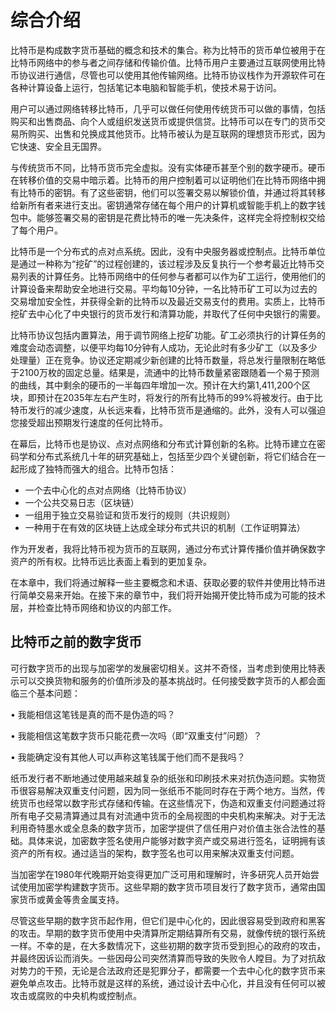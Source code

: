 # 综合介绍

比特币是构成数字货币基础的概念和技术的集合。称为比特币的货币单位被用于在比特币网络中的参与者之间存储和传输价值。比特币用户主要通过互联网使用比特币协议进行通信，尽管也可以使用其他传输网络。比特币协议栈作为开源软件可在各种计算设备上运行，包括笔记本电脑和智能手机，使技术易于访问。

用户可以通过网络转移比特币，几乎可以做任何使用传统货币可以做的事情，包括购买和出售商品、向个人或组织发送货币或提供信贷。比特币可以在专门的货币交易所购买、出售和兑换成其他货币。比特币被认为是互联网的理想货币形式，因为它快速、安全且无国界。

与传统货币不同，比特币货币完全虚拟。没有实体硬币甚至个别的数字硬币。硬币在转移价值的交易中暗示着。比特币的用户控制着可以证明他们在比特币网络中拥有比特币的密钥。有了这些密钥，他们可以签署交易以解锁价值，并通过将其转移给新所有者来进行支出。密钥通常存储在每个用户的计算机或智能手机上的数字钱包中。能够签署交易的密钥是花费比特币的唯一先决条件，这样完全将控制权交给了每个用户。

比特币是一个分布式的点对点系统。因此，没有中央服务器或控制点。比特币单位是通过一种称为“挖矿”的过程创建的，该过程涉及反复执行一个参考最近比特币交易列表的计算任务。比特币网络中的任何参与者都可以作为矿工运行，使用他们的计算设备来帮助安全地进行交易。平均每10分钟，一名比特币矿工可以为过去的交易增加安全性，并获得全新的比特币以及最近交易支付的费用。实质上，比特币挖矿去中心化了中央银行的货币发行和清算功能，并取代了任何中央银行的需要。

比特币协议包括内置算法，用于调节网络上挖矿功能。矿工必须执行的计算任务的难度会动态调整，以便平均每10分钟有人成功，无论此时有多少矿工（以及多少处理量）正在竞争。协议还定期减少新创建的比特币数量，将总发行量限制在略低于2100万枚的固定总量。结果是，流通中的比特币数量紧密跟随着一个易于预测的曲线，其中剩余的硬币的一半每四年增加一次。预计在大约第1,411,200个区块，即预计在2035年左右产生时，将发行的所有比特币的99%将被发行。由于比特币发行的减少速度，从长远来看，比特币货币是通缩的。此外，没有人可以强迫您接受超出预期发行速度的任何比特币。

在幕后，比特币也是协议、点对点网络和分布式计算创新的名称。比特币建立在密码学和分布式系统几十年的研究基础上，包括至少四个关键创新，将它们结合在一起形成了独特而强大的组合。比特币包括：

* 一个去中心化的点对点网络（比特币协议）
* 一个公共交易日志（区块链）
* 一组用于独立交易验证和货币发行的规则（共识规则）
* 一种用于在有效的区块链上达成全球分布式共识的机制（工作证明算法）

作为开发者，我将比特币视为货币的互联网，通过分布式计算传播价值并确保数字资产的所有权。比特币远比表面上看到的更加复杂。

在本章中，我们将通过解释一些主要概念和术语、获取必要的软件并使用比特币进行简单交易来开始。在接下来的章节中，我们将开始揭开使比特币成为可能的技术层，并检查比特币网络和协议的内部工作。

 比特币之前的数字货币
----------



可行数字货币的出现与加密学的发展密切相关。这并不奇怪，当考虑到使用比特表示可以交换货物和服务的价值所涉及的基本挑战时。任何接受数字货币的人都会面临三个基本问题：

• 我能相信这笔钱是真的而不是伪造的吗？

&#x20;• 我能相信这笔数字货币只能花费一次吗（即“双重支付”问题）？

&#x20;• 我能确定没有其他人可以声称这笔钱属于他们而不是我吗？

纸币发行者不断地通过使用越来越复杂的纸张和印刷技术来对抗伪造问题。实物货币很容易解决双重支付问题，因为同一张纸币不能同时存在于两个地方。当然，传统货币也经常以数字形式存储和传输。在这些情况下，伪造和双重支付问题通过将所有电子交易清算通过具有对流通中货币的全局视图的中央机构来解决。对于无法利用奇特墨水或全息条的数字货币，加密学提供了信任用户对价值主张合法性的基础。具体来说，加密数字签名使用户能够对数字资产或交易进行签名，证明拥有该资产的所有权。通过适当的架构，数字签名也可以用来解决双重支付问题。

当加密学在1980年代晚期开始变得更加广泛可用和理解时，许多研究人员开始尝试使用加密学构建数字货币。这些早期的数字货币项目发行了数字货币，通常由国家货币或黄金等贵金属支持。

尽管这些早期的数字货币起作用，但它们是中心化的，因此很容易受到政府和黑客的攻击。早期的数字货币使用中央清算所定期结算所有交易，就像传统的银行系统一样。不幸的是，在大多数情况下，这些初期的数字货币受到担心的政府的攻击，并最终因诉讼而消失。一些因母公司突然清算而导致的失败令人瞠目。为了对抗敌对势力的干预，无论是合法政府还是犯罪分子，都需要一个去中心化的数字货币来避免单点攻击。比特币就是这样的系统，通过设计去中心化，并且没有任何可以被攻击或腐败的中央机构或控制点。

 
